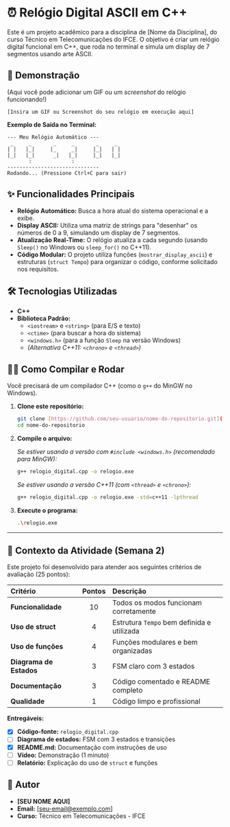 # ⏰ Relógio Digital ASCII em C++

Este é um projeto acadêmico para a disciplina de [Nome da Disciplina], do curso Técnico em Telecomunicações do IFCE. O objetivo é criar um relógio digital funcional em C++, que roda no terminal e simula um display de 7 segmentos usando arte ASCII.

## 🚀 Demonstração

(Aqui você pode adicionar um GIF ou um *screenshot* do relógio funcionando!)

`[Insira um GIF ou Screenshot do seu relógio em execução aqui]`

**Exemplo de Saída no Terminal:**
```text
--- Meu Relógio Automático ---
 _     _       _     _       _     _
| |   |_|     |_     _|     |_|   | |
|_|   |_|      _|   |_|     |_|   |_|
       :             :
------------------------------
Rodando... (Pressione Ctrl+C para sair)
```

## ✨ Funcionalidades Principais

* **Relógio Automático:** Busca a hora atual do sistema operacional e a exibe.
* **Display ASCII:** Utiliza uma matriz de strings para "desenhar" os números de 0 a 9, simulando um display de 7 segmentos.
* **Atualização Real-Time:** O relógio atualiza a cada segundo (usando `Sleep()` no Windows ou `sleep_for()` no C++11).
* **Código Modular:** O projeto utiliza funções (`mostrar_display_ascii`) e estruturas (`struct Tempo`) para organizar o código, conforme solicitado nos requisitos.

## 🛠️ Tecnologias Utilizadas

* **C++**
* **Biblioteca Padrão:**
    * `<iostream>` e `<string>` (para E/S e texto)
    * `<ctime>` (para buscar a hora do sistema)
    * `<windows.h>` (para a função `Sleep` na versão Windows)
    * *(Alternativa C++11: `<chrono>` e `<thread>`)*

## 🏃‍♂️ Como Compilar e Rodar

Você precisará de um compilador C++ (como o `g++` do MinGW no Windows).

1.  **Clone este repositório:**
    ```bash
    git clone [https://github.com/seu-usuario/nome-do-repositorio.git](https://github.com/seu-usuario/nome-do-repositorio.git)
    cd nome-do-repositorio
    ```

2.  **Compile o arquivo:**

    *Se estiver usando a versão com `#include <windows.h>` (recomendado para MinGW):*
    ```bash
    g++ relogio_digital.cpp -o relogio.exe
    ```

    *Se estiver usando a versão C++11 (com `<thread>` e `<chrono>`):*
    ```bash
    g++ relogio_digital.cpp -o relogio.exe -std=c++11 -lpthread
    ```

3.  **Execute o programa:**
    ```bash
    .\relogio.exe
    ```

---

## 📝 Contexto da Atividade (Semana 2)

Este projeto foi desenvolvido para atender aos seguintes critérios de avaliação (25 pontos):

| Critério | Pontos | Descrição |
| :--- | :---: | :--- |
| **Funcionalidade** | 10 | Todos os modos funcionam corretamente |
| **Uso de struct** | 4 | Estrutura `Tempo` bem definida e utilizada |
| **Uso de funções** | 4 | Funções modulares e bem organizadas |
| **Diagrama de Estados** | 3 | FSM claro com 3 estados |
| **Documentação** | 3 | Código comentado e README completo |
| **Qualidade** | 1 | Código limpo e profissional |

**Entregáveis:**
* [x] **Código-fonte:** `relogio_digital.cpp`
* [ ] **Diagrama de estados:** FSM com 3 estados e transições
* [x] **README.md:** Documentação com instruções de uso
* [ ] **Vídeo:** Demonstração (1 minuto)
* [ ] **Relatório:** Explicação do uso de `struct` e funções

## 👤 Autor

* **[SEU NOME AQUI]**
* **Email:** [seu-email@exemplo.com]
* **Curso:** Técnico em Telecomunicações - IFCE
